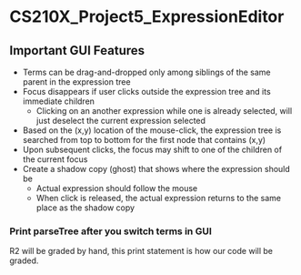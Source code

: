 # CS210X_Project5_ExpressionEditor

## Important GUI Features ##
* Terms can be drag-and-dropped only among siblings of the same parent in the expression tree
* Focus disappears if user clicks outside the expression tree and its immediate children
  * Clicking on an another expression while one is already selected, will just deselect the current expression selected
* Based on the (x,y) location of the mouse-click, the expression tree is searched from top to bottom for the first node that contains (x,y)
* Upon subsequent clicks, the focus may shift to one of the children of the current focus
* Create a shadow copy (ghost) that shows where the expression should be
  * Actual expression should follow the mouse
  * When click is released, the actual expression returns to the same place as the shadow copy

### Print parseTree after you switch terms in GUI ###
R2 will be graded by hand, this print statement is how our code will be graded.
